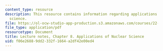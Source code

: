 ```yaml
---
content_type: resource
description: This resource contains information regarding applications of nuclear
  science.
file: https://ol-ocw-studio-app-production.s3.amazonaws.com/courses/22-02-introduction-to-applied-nuclear-physics-spring-2012/f06e26889dd2332f1664a2df42e00ed4_MIT22_02S12_lec_ch8.pdf
file_type: application/pdf
resourcetype: Document
title: Lecture notes, Chapter 8. Applications of Nuclear Science
uid: f06e2688-9dd2-332f-1664-a2df42e00ed4
---
```

